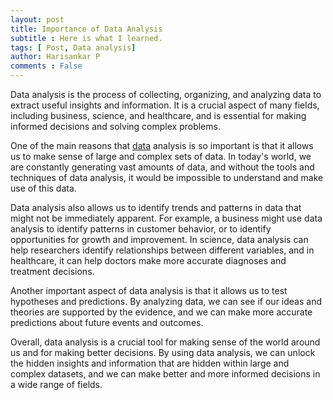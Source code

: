 ```yaml
---
layout: post
title: Importance of Data Analysis
subtitle : Here is what I learned.
tags: [ Post, Data analysis]
author: Harisankar P
comments : False
---
```


Data analysis is the process of collecting, organizing, and analyzing data to extract useful insights and information. It is a crucial aspect of many fields, including business, science, and healthcare, and is essential for making informed decisions and solving complex problems.</br>

One of the main reasons that [data](https://en.wikipedia.org/wiki/Data) analysis is so important is that it allows us to make sense of large and complex sets of data. In today's world, we are constantly generating vast amounts of data, and without the tools and techniques of data analysis, it would be impossible to understand and make use of this data.</br>

Data analysis also allows us to identify trends and patterns in data that might not be immediately apparent. For example, a business might use data analysis to identify patterns in customer behavior, or to identify opportunities for growth and improvement. In science, data analysis can help researchers identify relationships between different variables, and in healthcare, it can help doctors make more accurate diagnoses and treatment decisions.</br>

Another important aspect of data analysis is that it allows us to test hypotheses and predictions. By analyzing data, we can see if our ideas and theories are supported by the evidence, and we can make more accurate predictions about future events and outcomes.</br>

Overall, data analysis is a crucial tool for making sense of the world around us and for making better decisions. By using data analysis, we can unlock the hidden insights and information that are hidden within large and complex datasets, and we can make better and more informed decisions in a wide range of fields.
